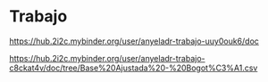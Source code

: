 # Trabajo
https://hub.2i2c.mybinder.org/user/anyeladr-trabajo-uuy0ouk6/doc

https://hub.2i2c.mybinder.org/user/anyeladr-trabajo-c8ckat4v/doc/tree/Base%20Ajustada%20-%20Bogot%C3%A1.csv
